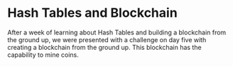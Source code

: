 # Hash Tables and Blockchain

After a week of learning about Hash Tables and building a blockchain from the ground up, we were presented with a challenge on day five with creating a blockchain from the ground up.  This blockchain has the capability to mine coins.
